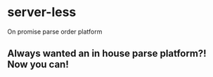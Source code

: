 # server-less
On promise parse order platform

## Always wanted an in house parse platform?! Now you can!

